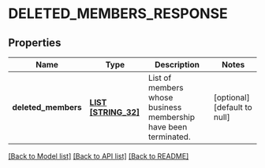 # DELETED_MEMBERS_RESPONSE

## Properties
Name | Type | Description | Notes
------------ | ------------- | ------------- | -------------
**deleted_members** | [**LIST [STRING_32]**](STRING_32.md) | List of members whose business membership have been terminated. | [optional] [default to null]

[[Back to Model list]](../README.md#documentation-for-models) [[Back to API list]](../README.md#documentation-for-api-endpoints) [[Back to README]](../README.md)


